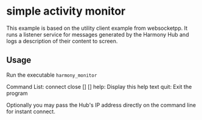 # simple activity monitor

This example is based on the utility client example from websocketpp. It runs a listener
service for messages generated by the Harmony Hub and logs a description of their content
to screen.

## Usage

Run the executable `harmony_monitor`

Command List:
    connect <IP address>
    close [<close code:default=1000>] [<close reason>]
    help: Display this help text
    quit: Exit the program

Optionally you may pass the Hub's IP address directly on the command line for instant connect.


